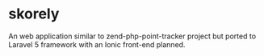 # skorely
An web application similar to zend-php-point-tracker project but ported to Laravel 5 framework with an Ionic front-end planned.
